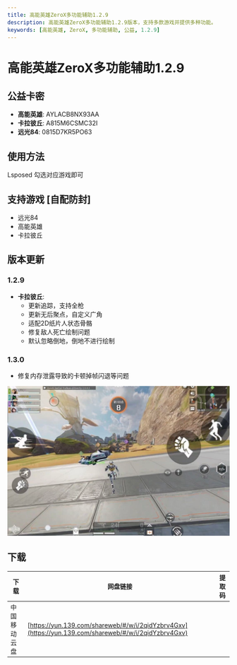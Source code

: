```yaml
---
title: 高能英雄ZeroX多功能辅助1.2.9
description: 高能英雄ZeroX多功能辅助1.2.9版本，支持多款游戏并提供多种功能。
keywords: [高能英雄, ZeroX, 多功能辅助, 公益, 1.2.9]
---
```


# 高能英雄ZeroX多功能辅助1.2.9

## 公益卡密
- **高能英雄**: AYLACB8NX93AA
- **卡拉彼丘**: A815M6CSMC32I
- **远光84**: 0815D7KR5PO63

## 使用方法
Lsposed 勾选对应游戏即可

## 支持游戏 [自配防封]
- 远光84
- 高能英雄
- 卡拉彼丘

## 版本更新
### 1.2.9
- **卡拉彼丘**:
  - 更新追踪，支持全枪
  - 更新无后聚点，自定义广角
  - 适配2D纸片人状态骨骼
  - 修复敌人死亡绘制问题
  - 默认忽略倒地，倒地不进行绘制

### 1.3.0
- 修复内存泄露导致的卡顿掉帧闪退等问题

![高能英雄ZeroX多功能辅助1.2.9](image.png)

## 下载
| 下载 | 网盘链接 | 提取码 |
| ---- | -------- | ------ |
| 中国移动云盘 | [https://yun.139.com/shareweb/#/w/i/2qidYzbrv4Gxv](https://yun.139.com/shareweb/#/w/i/2qidYzbrv4Gxv) | |

